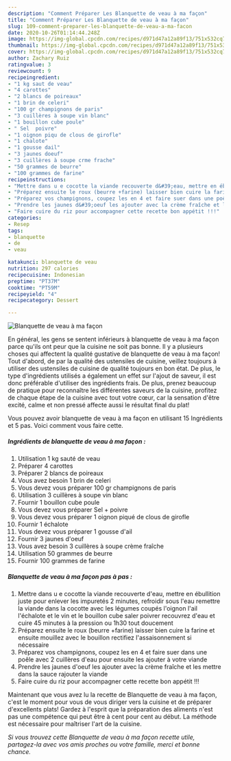 ```yaml
---
description: "Comment Préparer Les Blanquette de veau à ma façon"
title: "Comment Préparer Les Blanquette de veau à ma façon"
slug: 109-comment-preparer-les-blanquette-de-veau-a-ma-facon
date: 2020-10-26T01:14:44.248Z
image: https://img-global.cpcdn.com/recipes/d971d47a12a89f13/751x532cq70/blanquette-de-veau-a-ma-facon-photo-principale-de-la-recette.jpg
thumbnail: https://img-global.cpcdn.com/recipes/d971d47a12a89f13/751x532cq70/blanquette-de-veau-a-ma-facon-photo-principale-de-la-recette.jpg
cover: https://img-global.cpcdn.com/recipes/d971d47a12a89f13/751x532cq70/blanquette-de-veau-a-ma-facon-photo-principale-de-la-recette.jpg
author: Zachary Ruiz
ratingvalue: 3
reviewcount: 9
recipeingredient:
- "1 kg saut de veau"
- "4 carottes"
- "2 blancs de poireaux"
- "1 brin de celeri"
- "100 gr champignons de paris"
- "3 cuillères à soupe vin blanc"
- "1 bouillon cube poule"
- " Sel  poivre"
- "1 oignon piqu de clous de girofle"
- "1 chalote"
- "1 gousse dail"
- "3 jaunes doeuf"
- "3 cuillères à soupe crme frache"
- "50 grammes de beurre"
- "100 grammes de farine"
recipeinstructions:
- "Mettre dans u e cocotte la viande recouverte d&#39;eau, mettre en ébullition juste pour enlever les impuretés 2 minutes, refroidir sous l&#39;eau remettre la viande dans la cocotte avec les légumes coupés l&#39;oignon l&#39;ail l&#39;échalote et le vin et le bouillon cube saler poivrer recouvrez d&#39;eau et cuire 45 minutes à la pression ou 1h30 tout doucement"
- "Préparez ensuite le roux (beurre +farine) laisser bien cuire la farine et ensuite mouillez avec le bouillon rectifiez l&#39;assaisonnement si nécessaire"
- "Préparez vos champignons, coupez les en 4 et faire suer dans une poêle avec 2 cuillères d&#39;eau pour ensuite les ajouter à votre viande"
- "Prendre les jaunes d&#39;oeuf les ajouter avec la crème fraîche et les mettre dans la sauce rajouter la viande"
- "Faire cuire du riz pour accompagner cette recette bon appétit !!!"
categories:
- Resep
tags:
- blanquette
- de
- veau

katakunci: blanquette de veau 
nutrition: 297 calories
recipecuisine: Indonesian
preptime: "PT37M"
cooktime: "PT59M"
recipeyield: "4"
recipecategory: Dessert

---
```



![Blanquette de veau à ma façon](https://img-global.cpcdn.com/recipes/d971d47a12a89f13/751x532cq70/blanquette-de-veau-a-ma-facon-photo-principale-de-la-recette.jpg)

En général, les gens se sentent inférieurs à blanquette de veau à ma façon parce qu'ils ont peur que la cuisine ne soit pas bonne. Il y a plusieurs choses qui affectent la qualité gustative de blanquette de veau à ma façon! Tout d'abord, de par la qualité des ustensiles de cuisine, veillez toujours à utiliser des ustensiles de cuisine de qualité toujours en bon état. De plus, le type d'ingrédients utilisés a également un effet sur l'ajout de saveur, il est donc préférable d'utiliser des ingrédients frais. De plus, prenez beaucoup de pratique pour reconnaître les différentes saveurs de la cuisine, profitez de chaque étape de la cuisine avec tout votre cœur, car la sensation d'être excité, calme et non pressé affecte aussi le résultat final du plat!

<!--inarticleads1-->

Vous pouvez avoir blanquette de veau à ma façon en utilisant 15 Ingrédients et 5 pas. Voici comment vous faire cette.

##### Ingrédients de blanquette de veau à ma façon :

1. Utilisation 1 kg sauté de veau
1. Préparer 4 carottes
1. Préparer 2 blancs de poireaux
1. Vous avez besoin 1 brin de celeri
1. Vous devez vous préparer 100 gr champignons de paris
1. Utilisation 3 cuillères à soupe vin blanc
1. Fournir 1 bouillon cube poule
1. Vous devez vous préparer  Sel + poivre
1. Vous devez vous préparer 1 oignon piqué de clous de girofle
1. Fournir 1 échalote
1. Vous devez vous préparer 1 gousse d&#39;ail
1. Fournir 3 jaunes d&#39;oeuf
1. Vous avez besoin 3 cuillères à soupe crème fraîche
1. Utilisation 50 grammes de beurre
1. Fournir 100 grammes de farine




<!--inarticleads2-->

##### Blanquette de veau à ma façon pas à pas :

1. Mettre dans u e cocotte la viande recouverte d&#39;eau, mettre en ébullition juste pour enlever les impuretés 2 minutes, refroidir sous l&#39;eau remettre la viande dans la cocotte avec les légumes coupés l&#39;oignon l&#39;ail l&#39;échalote et le vin et le bouillon cube saler poivrer recouvrez d&#39;eau et cuire 45 minutes à la pression ou 1h30 tout doucement
1. Préparez ensuite le roux (beurre +farine) laisser bien cuire la farine et ensuite mouillez avec le bouillon rectifiez l&#39;assaisonnement si nécessaire
1. Préparez vos champignons, coupez les en 4 et faire suer dans une poêle avec 2 cuillères d&#39;eau pour ensuite les ajouter à votre viande
1. Prendre les jaunes d&#39;oeuf les ajouter avec la crème fraîche et les mettre dans la sauce rajouter la viande
1. Faire cuire du riz pour accompagner cette recette bon appétit !!!




<!--inarticleads1-->

<p>
Maintenant que vous avez lu la recette de Blanquette de veau à ma façon, c'est le moment pour vous de vous diriger vers la cuisine et de préparer d'excellents plats! Gardez à l'esprit que la préparation des aliments n'est pas une compétence qui peut être à cent pour cent au début. La méthode est nécessaire pour maîtriser l'art de la cuisine.
</p>

<p>
<i>Si vous trouvez cette Blanquette de veau à ma façon recette utile, partagez-la avec vos amis proches ou votre famille, merci et bonne chance.</i>
</p>
